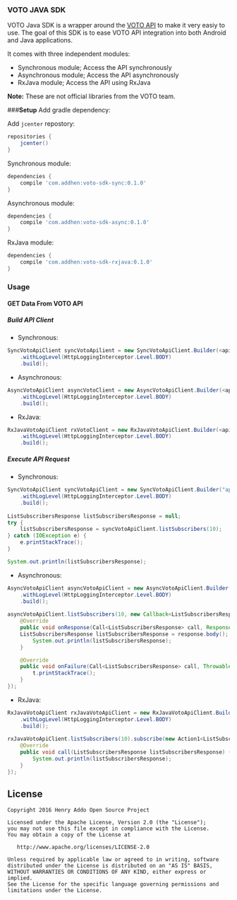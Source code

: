 ### VOTO JAVA SDK

VOTO Java SDK is a wrapper around the [VOTO API][1] to make it very easiy to use. The goal of this SDK is to ease 
VOTO API integration into both Android and Java applications.

It comes with three independent modules:

- Synchronous module; Access the API synchronously
- Asynchronous module; Access the API asynchronously
- RxJava module; Access the API using RxJava

**Note:** These are not official libraries from the VOTO team.

###<a name="Setup">**Setup**
Add gradle dependency:

Add `jcenter` repostory:
```groovy
repositories {
    jcenter()
}
```

Synchronous module:
```groovy
dependencies {
    compile 'com.addhen:voto-sdk-sync:0.1.0'
}
```

Asynchronous module:
```groovy
dependencies {
    compile 'com.addhen:voto-sdk-async:0.1.0'
}
```

RxJava module:
```groovy
dependencies {
    compile 'com.addhen:voto-sdk-rxjava:0.1.0'
}
```
### Usage
#### GET Data From VOTO API

##### Build API Client
- Synchronous:
```java
SyncVotoApiClient syncVotoApilient = new SyncVotoApiClient.Builder(<api_key>)
	.withLogLevel(HttpLoggingInterceptor.Level.BODY)
	.build();
```
- Asynchronous:
```java
AsyncVotoApiClient asyncVotoClient = new AsyncVotoApiClient.Builder(<api_key>)
	.withLogLevel(HttpLoggingInterceptor.Level.BODY)
	.build();
```

- RxJava:
```java
RxJavaVotoApiClient rxVotoClient = new RxJavaVotoApiClient.Builder(<api_key>)
	.withLogLevel(HttpLoggingInterceptor.Level.BODY)
	.build();
```

##### Execute API Request
- Synchronous:
```java
SyncVotoApiClient syncVotoApiClient = new SyncVotoApiClient.Builder("api_key")
	.withLogLevel(HttpLoggingInterceptor.Level.BODY)
	.build();
	
ListSubscribersResponse listSubscribersResponse = null;
try {
    listSubscribersResponse = syncVotoApiClient.listSubscribers(10);
} catch (IOException e) {
    e.printStackTrace();
}

System.out.println(listSubscribersResponse);
```
- Asynchronous:
```java
AsyncVotoApiClient asyncVotoApiClient = new AsyncVotoApiClient.Builder("api_key")
	.withLogLevel(HttpLoggingInterceptor.Level.BODY)
	.build();
	
asyncVotoApiClient.listSubscribers(10, new Callback<ListSubscribersResponse>() {
	@Override
    public void onResponse(Call<ListSubscribersResponse> call, Response<ListSubscribersResponse> response) {
    ListSubscribersResponse listSubscribersResponse = response.body();
    	System.out.println(listSubscribersResponse);
    }

    @Override
    public void onFailure(Call<ListSubscribersResponse> call, Throwable t) {
    	t.printStackTrace();
    }
});
```

- RxJava:
```java
RxJavaVotoApiClient rxJavaVotoApiClient = new RxJavaVotoApiClient.Builder("api_key")
	.withLogLevel(HttpLoggingInterceptor.Level.BODY)
	.build();
	
rxJavaVotoApiClient.listSubscribers(10).subscribe(new Action1<ListSubscribersResponse>() {
	@Override
	public void call(ListSubscribersResponse listSubscribersResponse) {
    	System.out.println(listSubscribersResponse);
  	}
});
```

License
--------

    Copyright 2016 Henry Addo Open Source Project

    Licensed under the Apache License, Version 2.0 (the "License");
    you may not use this file except in compliance with the License.
    You may obtain a copy of the License at

       http://www.apache.org/licenses/LICENSE-2.0

    Unless required by applicable law or agreed to in writing, software
    distributed under the License is distributed on an "AS IS" BASIS,
    WITHOUT WARRANTIES OR CONDITIONS OF ANY KIND, either express or implied.
    See the License for the specific language governing permissions and
    limitations under the License.

[1]: https://go.votomobile.org/apidoc/index.html